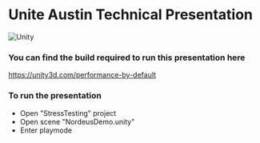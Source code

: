 # Unite Austin Technical Presentation

![Unity](https://github.com/Unity-Technologies/UniteAustinTechnicalPresentation/blob/master/WelcomeImage.png)

### You can find the build required to run this presentation here

https://unity3d.com/performance-by-default

### To run the presentation
* Open "StressTesting" project 
* Open scene "NordeusDemo.unity"
* Enter playmode
